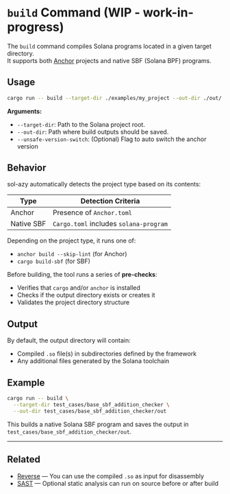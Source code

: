 # `build` Command (WIP - work-in-progress)

The `build` command compiles Solana programs located in a given target directory.  
It supports both [Anchor](https://www.anchor-lang.com/) projects and native SBF (Solana BPF) programs.

## Usage

```bash
cargo run -- build --target-dir ./examples/my_project --out-dir ./out/
```

**Arguments:**

- `--target-dir`: Path to the Solana project root.
- `--out-dir`: Path where build outputs should be saved.
- `--unsafe-version-switch`: (Optional) Flag to auto switch the anchor version

## Behavior

sol-azy automatically detects the project type based on its contents:

| Type      | Detection Criteria                    |
|-----------|----------------------------------------|
| Anchor    | Presence of `Anchor.toml`              |
| Native SBF| `Cargo.toml` includes `solana-program` |

Depending on the project type, it runs one of:

- `anchor build --skip-lint` (for Anchor)
- `cargo build-sbf` (for SBF)

Before building, the tool runs a series of **pre-checks**:

- Verifies that `cargo` and/or `anchor` is installed
- Checks if the output directory exists or creates it
- Validates the project directory structure

## Output

By default, the output directory will contain:

- Compiled `.so` file(s) in subdirectories defined by the framework
- Any additional files generated by the Solana toolchain

## Example

```bash
cargo run -- build \
  --target-dir test_cases/base_sbf_addition_checker \
  --out-dir test_cases/base_sbf_addition_checker/out
```

This builds a native Solana SBF program and saves the output in `test_cases/base_sbf_addition_checker/out`.

---

## Related

- [Reverse](./reverse.md) — You can use the compiled `.so` as input for disassembly
- [SAST](./sast.md) — Optional static analysis can run on source before or after build
